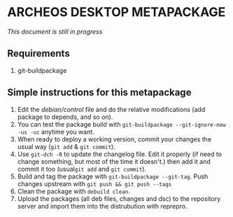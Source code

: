 ARCHEOS DESKTOP METAPACKAGE
===========================

*This document is still in progress*

Requirements
------------
1.   git-buildpackage

Simple instructions for this metapackage
----------------------------------------
1.   Edit the *debian/control* file and do the relative modifications (add package to depends, and so on).
2.   You can test the package build with `git-buildpackage --git-ignore-new -us -uc` anytime you want.
3.   When ready to deploy a working version, commit your changes the usual way (`git add` & `git commit`).
4.   Use `git-dch -R` to update the changelog file. 
     Edit it properly (if need to change something, but most of the time it doesn't.) then add it and 
     commit it too (usual`git add` and `git commit`).
5.   Build and tag the package with `git-buildpackage --git-tag`. Push changes upstream 
     with `git push && git push --tags`
6.   Clean the package with `debuild clean`.
7.   Upload the packages (all deb files, changes and dsc) to the repository server and import them into 
     the distrubution with reprepro.
